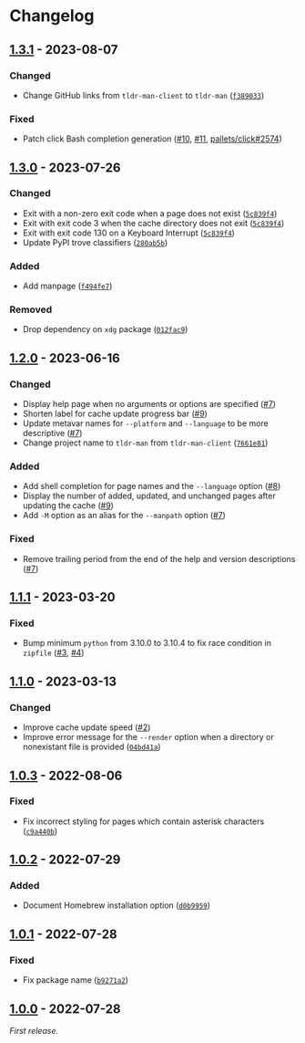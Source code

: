 # Changelog

## [1.3.1] - 2023-08-07

### Changed

- Change GitHub links from `tldr-man-client` to `tldr-man` ([`f389033`](https://github.com/superatomic/tldr-man/commit/f3890338e21c24a05be4eab7f566d1658b8e7fde))

### Fixed

- Patch click Bash completion generation ([#10](https://github.com/superatomic/tldr-man/issues/10), [#11](https://github.com/superatomic/tldr-man/pull/11), [pallets/click#2574](https://github.com/pallets/click/issues/2574))

## [1.3.0] - 2023-07-26

### Changed

- Exit with a non-zero exit code when a page does not exist ([`5c839f4`](https://github.com/superatomic/tldr-man/commit/5c839f4a8c0435a89c5517660912ac7d34a51698))
- Exit with exit code 3 when the cache directory does not exit ([`5c839f4`](https://github.com/superatomic/tldr-man/commit/5c839f4a8c0435a89c5517660912ac7d34a51698))
- Exit with exit code 130 on a Keyboard Interrupt ([`5c839f4`](https://github.com/superatomic/tldr-man/commit/5c839f4a8c0435a89c5517660912ac7d34a51698))
- Update PyPI trove classifiers ([`280ab5b`](https://github.com/superatomic/tldr-man/commit/280ab5b0d231185396aaa428dd0c335038be0c1c))

### Added

- Add manpage ([`f494fe7`](https://github.com/superatomic/tldr-man/commit/f494fe73afbdad708e37b0e269a315be98d0e1f2))

### Removed

- Drop dependency on `xdg` package ([`012fac9`](https://github.com/superatomic/tldr-man/commit/012fac9d882f4c57b07b015c5d9040ba60f4dca9))

## [1.2.0] - 2023-06-16

### Changed

- Display help page when no arguments or options are specified ([#7](https://github.com/superatomic/tldr-man/pull/7))
- Shorten label for cache update progress bar ([#9](https://github.com/superatomic/tldr-man/pull/9))
- Update metavar names for `--platform` and `--language` to be more descriptive ([#7](https://github.com/superatomic/tldr-man/pull/7))
- Change project name to `tldr-man` from `tldr-man-client` ([`7661e81`](https://github.com/superatomic/tldr-man/commit/7661e8162a68160c732d2b704e911be512b4704c))

### Added

- Add shell completion for page names and the `--language` option ([#8](https://github.com/superatomic/tldr-man/pull/8))
- Display the number of added, updated, and unchanged pages after updating the cache ([#9](https://github.com/superatomic/tldr-man/pull/9))
- Add `-M` option as an alias for the `--manpath` option ([#7](https://github.com/superatomic/tldr-man/pull/7))

### Fixed

- Remove trailing period from the end of the help and version descriptions ([#7](https://github.com/superatomic/tldr-man/pull/7))

## [1.1.1] - 2023-03-20

### Fixed

- Bump minimum `python` from 3.10.0 to 3.10.4 to fix race condition in `zipfile` ([#3](https://github.com/superatomic/tldr-man/issues/3), [#4](https://github.com/superatomic/tldr-man/pull/4))

## [1.1.0] - 2023-03-13

### Changed

- Improve cache update speed ([#2](https://github.com/superatomic/tldr-man/issues/2))
- Improve error message for the `--render` option when a directory or nonexistant file is provided ([`04bd41a`](https://github.com/superatomic/tldr-man/commit/04bd41aa17b05fbe516f0919c08819458d066f3a))

## [1.0.3] - 2022-08-06

### Fixed

- Fix incorrect styling for pages which contain asterisk characters ([`c9a440b`](https://github.com/superatomic/tldr-man/commit/c9a440b56585911095824c1775f8830af8552452))

## [1.0.2] - 2022-07-29

### Added

- Document Homebrew installation option ([`d0b9959`](https://github.com/superatomic/tldr-man/commit/d0b9959211e247b9fe41f1b64a0c4022fbacd1ae))

## [1.0.1] - 2022-07-28

### Fixed

- Fix package name ([`b9271a2`](https://github.com/superatomic/tldr-man/commit/b9271a20339ef38402ae490670a9d0f0983d7d3e))

## [1.0.0] - 2022-07-28

_First release._

[1.3.1]: https://github.com/superatomic/tldr-man/compare/v1.3.0...v1.3.1
[1.3.0]: https://github.com/superatomic/tldr-man/compare/v1.2.0...v1.3.0
[1.2.0]: https://github.com/superatomic/tldr-man/compare/v1.1.1...v1.2.0
[1.1.1]: https://github.com/superatomic/tldr-man/compare/v1.1.0...v1.1.1
[1.1.0]: https://github.com/superatomic/tldr-man/compare/v1.0.3...v1.1.0
[1.0.3]: https://github.com/superatomic/tldr-man/compare/v1.0.2...v1.0.3
[1.0.2]: https://github.com/superatomic/tldr-man/compare/v1.0.1...v1.0.2
[1.0.1]: https://github.com/superatomic/tldr-man/compare/v1.0.0...v1.0.1
[1.0.0]: https://github.com/superatomic/tldr-man/commits/v1.0.0
